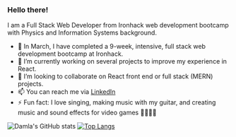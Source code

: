 ### Hello there!

I am a Full Stack Web Developer from Ironhack web development bootcamp with Physics and Information Systems background.

- 🚀 In March, I have completed a 9-week, intensive, full stack web development bootcamp at Ironhack.
- 🌱 I’m currently working on several projects to improve my experience in React.
- 👯 I’m looking to collaborate on React front end or full stack (MERN) projects.
- 📫 You can reach me via [LinkedIn](https://www.linkedin.com/in/damlakockar/)
- ⚡ Fun fact: I love singing, making music with my guitar, and creating music and sound effects for video games 🎸🤘🎤🎵



![Damla's GitHub stats](https://github-readme-stats.vercel.app/api?username=dakockar&theme=onedark&show_icons=true)
[![Top Langs](https://github-readme-stats.vercel.app/api/top-langs/?username=dakockar)](https://github.com/dakockar/github-readme-stats)






<!--
**dakockar/dakockar** is a ✨ _special_ ✨ repository because its `README.md` (this file) appears on your GitHub profile.
-->
